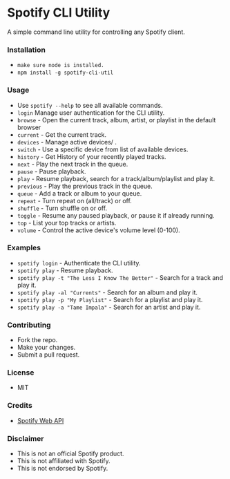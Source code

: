# Spotify CLI Utility

A simple command line utility for controlling any Spotify client.

### Installation

-   `make sure node is installed.`
-   `npm install -g spotify-cli-util`

### Usage

-   Use `spotify --help` to see all available commands.
-   `login` Manage user authentication for the CLI utility.
-   `browse` - Open the current track, album, artist, or playlist in the default browser
-   `current` - Get the current track.
-   `devices` - Manage active devices/ .
-   `switch` - Use a specific device from list of available devices.
-   `history` - Get History of your recently played tracks.
-   `next` - Play the next track in the queue.
-   `pause` - Pause playback.
-   `play` - Resume playback, search for a track/album/playlist and play it.
-   `previous` - Play the previous track in the queue.
-   `queue` - Add a track or album to your queue.
-   `repeat` - Turn repeat on (all/track) or off.
-   `shuffle` - Turn shuffle on or off.
-   `toggle` - Resume any paused playback, or pause it if already running.
-   `top` - List your top tracks or artists.
-   `volume` - Control the active device's volume level (0-100).

### Examples

-   `spotify login` - Authenticate the CLI utility.
-   `spotify play` - Resume playback.
-   `spotify play -t "The Less I Know The Better"` - Search for a track and play it.
-   `spotify play -al "Currents"` - Search for an album and play it.
-   `spotify play -p "My Playlist"` - Search for a playlist and play it.
-   `spotify play -a "Tame Impala"` - Search for an artist and play it.

### Contributing

-   Fork the repo.
-   Make your changes.
-   Submit a pull request.

### License

-   MIT

### Credits

-   [Spotify Web API](https://developer.spotify.com/web-api/)

### Disclaimer

-   This is not an official Spotify product.
-   This is not affiliated with Spotify.
-   This is not endorsed by Spotify.
